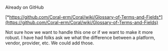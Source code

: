 Already on GitHub

[*https://github.com/Coral-erm/Coral/wiki/Glossary-of-Terms-and-Fields*](https://github.com/Coral-erm/Coral/wiki/Glossary-of-Terms-and-Fields)

Not sure how we want to handle this one or if we want to make it more
robust. I have had folks ask we what the difference between a platform,
vendor, provider, etc. We could add those.
